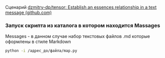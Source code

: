 Сценарий [dzmitry-dp/tensor: Establish an essences relationship in a text message (github.com)](https://github.com/dzmitry-dp/tensor)

### Запуск скрипта из каталога в котором находится Massages
Messages - в данном случае набор текстовых файлов .md которые оформлены в стиле Markdown

``` bash
python -i /адрес_до/файла/map.py
```
